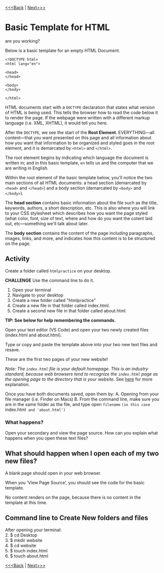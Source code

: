[<<<Back](opening_activity.md) | [Next>>>](elements.md)

# Basic Template for HTML
are you working? 

Below is a basic template for an empty HTML Document. 

```
<!DOCTYPE html>
<html lang="en">

<head>
</head>

<body>
</body>

</html>
```

HTML documents start with a `DOCTYPE` declaration that states what version of HTML is being used. This tells the browser how to read the code below it to render the page. If the webpage were written with a different markup language (i.e. XML, XHTML), it would tell you here.

After the `DOCTYPE`, we see the start of the **Root Element**. EVERYTHING—all content—that you want presented on this page and all information about how you want that information to be organized and styled goes in the root element, and it is demarcated by `<html>` and `</html>`.

The root element begins by indicating which language the document is written in; and in this basic template, `en` tells us and the computer that we are writing in English. 

Within the root element of the basic template below, you'll notice the two main sections of all HTML documents: a head section (demarcated by `<head>` and `</head>`) and a body section (demarcated by `<body>` and `</body>`). 

The **head section** contains basic information about the file such as the title, keywords, authors, a short description, etc. This is also where you will link to your CSS stylesheet which describes how you want the page styled (what color, font, size of text, where and how do you want the cotent laid out, etc—something we'll talk about later.

The **body section** contains the content of the page including paragraphs, images, links, and more, and indicates how this content is to be structured on the page. 

## Activity

Create a folder called `htmlpractice` on your desktop.

**CHALLENGE** Use the command line to do it. 

1. Open your terminal
2. Navigate to your desktop
3. Create a new folder called "htmlpractice"
4. Create a new file in that folder called index.html. 
5. Create a second new file in that folder called about.html.

**TIP: See below for help remembering the commands.**

Open your text editor (VS Code) and open your two newly created files (index.html and about.html).

Type or copy and paste the template above into your two new text files and resave.

These are the first two pages of your new website! 

*Note: The `index.html` file is your default homepage. This is an industry standard, because web browsers tend to recognize the `index.html` page as the opening page to the directory that is your website.* See [here](https://www.lifewire.com/index-html-page-3466505) for more explanation.

Once you have both documents saved, open them by:
A. Opening from your file manager (i.e. Finder on Macs)
B. From the command line, make sure you are in the same folder as the file, and type open `filename` `(in this case `index.html` and 'about.html')`

### What happens? 

Open your secondary and view the page source. How can you explain what happens when you open these text files? 

## What should happen when I open each of my two new files?
A blank page should open in your web browser. 

When you 'View Page Source', you should see the code for the basic template. 

No content renders on the page, because there is no content in the template at this time. 

## Command line to Create New folders and files
After opening your terminal:  
2. $ cd Desktop  
3. $ mkdir website  
4. $ cd website   </br>
5. $ touch index.html  
6. $ touch about.html  

[<<<Back](opening_activity.md) | [Next>>>](elements.md)
